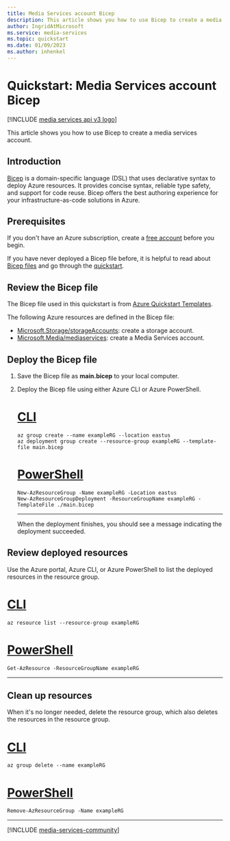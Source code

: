 ```yaml
---
title: Media Services account Bicep
description: This article shows you how to use Bicep to create a media services account.
author: IngridAtMicrosoft
ms.service: media-services
ms.topic: quickstart
ms.date: 01/09/2023
ms.author: inhenkel
---
```


# Quickstart: Media Services account Bicep

[!INCLUDE [media services api v3 logo](./includes/v3-hr.md)]

This article shows you how to use Bicep to create a media services account.

## Introduction

[Bicep](/azure/azure-resource-manager/bicep/overview) is a domain-specific language (DSL) that uses declarative syntax to deploy Azure resources. It provides concise syntax, reliable type safety, and support for code reuse. Bicep offers the best authoring experience for your infrastructure-as-code solutions in Azure.

## Prerequisites

If you don't have an Azure subscription, create a [free account](https://azure.microsoft.com/free/?WT.mc_id=A261C142F) before you begin.

If you have never deployed a Bicep file before, it is helpful to read about [Bicep files](/azure/azure-resource-manager/bicep/file) and go through the [quickstart](/azure/azure-resource-manager/bicep/quickstart-create-bicep-use-visual-studio-code?tabs=CLI).

## Review the Bicep file

The Bicep file used in this quickstart is from [Azure Quickstart Templates](https://azure.microsoft.com/resources/templates/media-services-create/).

<!--
The syntax for the Bicep file code fence is:

:::code language="bicep" source="~/../quickstart-templates/quickstarts/microsoft.media/media-services-create/main.bicep":::
-->

The following Azure resources are defined in the Bicep file:

- [Microsoft.Storage/storageAccounts](/azure/templates/microsoft.storage/storageaccounts): create a storage account.
- [Microsoft.Media/mediaservices](/azure/templates/microsoft.media/mediaservices): create a Media Services account.

## Deploy the Bicep file

1. Save the Bicep file as **main.bicep** to your local computer.
1. Deploy the Bicep file using either Azure CLI or Azure PowerShell.

    # [CLI](#tab/CLI)

    ```azurecli
    az group create --name exampleRG --location eastus
    az deployment group create --resource-group exampleRG --template-file main.bicep
    ```

    # [PowerShell](#tab/PowerShell)

    ```azurepowershell
    New-AzResourceGroup -Name exampleRG -Location eastus
    New-AzResourceGroupDeployment -ResourceGroupName exampleRG -TemplateFile ./main.bicep
    ```

    ---

    When the deployment finishes, you should see a message indicating the deployment succeeded.

## Review deployed resources

Use the Azure portal, Azure CLI, or Azure PowerShell to list the deployed resources in the resource group.

# [CLI](#tab/CLI)

```azurecli-interactive
az resource list --resource-group exampleRG
```

# [PowerShell](#tab/PowerShell)

```azurepowershell-interactive
Get-AzResource -ResourceGroupName exampleRG
```

---

## Clean up resources

When it's no longer needed, delete the resource group, which also deletes the resources in the resource group.

# [CLI](#tab/CLI)

```azurecli-interactive
az group delete --name exampleRG
```

# [PowerShell](#tab/PowerShell)

```azurepowershell-interactive
Remove-AzResourceGroup -Name exampleRG
```

---

[!INCLUDE [media-services-community](includes/media-services-community.md)]
